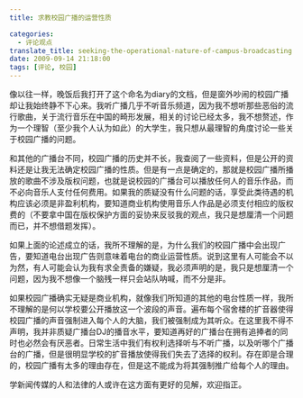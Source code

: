 ```yaml
---
title: 求教校园广播的运营性质

categories:
  - 评论观点
translate_title: seeking-the-operational-nature-of-campus-broadcasting
date: 2009-09-14 21:18:00
tags: [评论, 校园]
---
```


像以往一样，晚饭后我打开了这个命名为diary的文档，但是窗外吵闹的校园广播却让我始终静不下心来。我听广播几乎不听音乐频道，因为我不想听那些恶俗的流行歌曲，关于流行音乐在中国的畸形发展，相关的讨论已经太多，我不想赘述，作为一个理智（至少我个人认为如此）的大学生，我只想从最理智的角度讨论一些关于校园广播的问题。

和其他的广播台不同，校园广播的历史并不长，我查阅了一些资料，但是公开的资料还是让我无法确定校园广播的性质。但是有一点是确定的，那就是校园广播所播放的歌曲不涉及版权问题，也就是说校园的广播台可以播放任何人的音乐作品，而不必向音乐人支付任何费用。如果我的质疑没有什么问题的话，享受此类待遇的机构应该必须是非盈利机构，要知道商业机构使用音乐人作品是必须支付相应的版权费的（不要拿中国在版权保护方面的妥协来反驳我的观点，我只是想厘清一个问题而已，并不想借题发挥）。

如果上面的论述成立的话，我所不理解的是，为什么我们的校园广播中会出现广告，要知道电台出现广告则意味着电台的商业运营性质。说到这里有人可能会不以为然，有人可能会认为我有求全责备的嫌疑，我必须声明的是，我只是想厘清一个问题，因为我不想像一个脑残一样只会站队呐喊，而不分是非。

如果校园广播确实无疑是商业机构，就像我们所知道的其他的电台性质一样，我所不理解的是何以学校要公开播放这一个波段的声音。遍布每个宿舍楼的扩音器使得校园广播的声音强制进入每个人的大脑，我们被强制成为其听众。在这里我不得不声明，我并非质疑广播台DJ的播音水平，要知道再好的广播台在拥有追捧者的同时也必然会有厌恶者。日常生活中我们有权利选择听与不听广播，以及听哪个广播台的广播，但是很明显学校的扩音播放使得我们失去了选择的权利。存在即是合理的，校园广播有太多的理由存在，但是这不能成为将其强制推广给每个人的理由。

学新闻传媒的人和法律的人或许在这方面有更好的见解，欢迎指正。